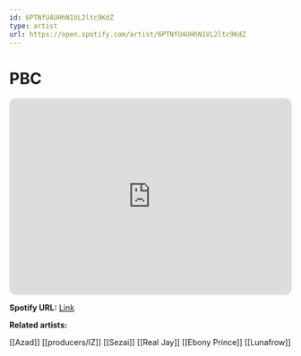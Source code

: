 ```yaml
---
id: 6PTNfU4UHhN1VL2ltc9KdZ
type: artist
url: https://open.spotify.com/artist/6PTNfU4UHhN1VL2ltc9KdZ
---
```

# PBC

<iframe style="border-radius:12px" src="https://open.spotify.com/embed/artist/6PTNfU4UHhN1VL2ltc9KdZ" width="100%" height="352" frameBorder="0" allowfullscreen="" allow="autoplay; clipboard-write; encrypted-media; fullscreen; picture-in-picture" loading="lazy"></iframe>

**Spotify URL:** [Link](https://open.spotify.com/artist/6PTNfU4UHhN1VL2ltc9KdZ)

**Related artists:**

[[Azad]]
[[producers/IZ]]
[[Sezai]]
[[Real Jay]]
[[Ebony Prince]]
[[Lunafrow]]
